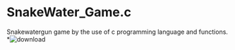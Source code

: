 # SnakeWater_Game.c
Snakewatergun game by the use of c programming language and functions.
*![download](https://user-images.githubusercontent.com/68494604/92555391-2c897700-f285-11ea-8b41-e0791a3822ae.png)

